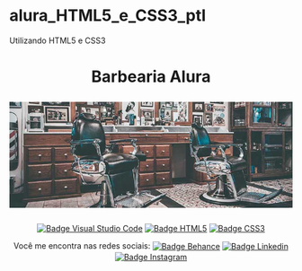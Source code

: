 # alura_HTML5_e_CSS3_ptI
Utilizando HTML5 e CSS3

<h1 align="center">
  <p align="center">Barbearia Alura</p>
  <img src="https://github.com/amandafd/alura_HTML5_e_CSS3_ptI/blob/main/banner.jpg" alt="Banner da Barbearia Alura">
</h1>

<p align="center">
  <a href=""><img src="https://img.shields.io/badge/Visual_Studio_Code-0078D4?style=for-the-badge&logo=visual%20studio%20code&logoColor=white" align="center" alt="Badge Visual Studio Code" /></a>
  <a href=""><img src="https://img.shields.io/badge/HTML5-E34F26?style=for-the-badge&logo=html5&logoColor=white" align="center" alt="Badge HTML5" /></a>
  <a href=""><img src="https://img.shields.io/badge/CSS3-1572B6?style=for-the-badge&logo=css3&logoColor=white" align="center" alt="Badge CSS3" /></a>
</p>

<p align="center">
  Você me encontra nas redes sociais:
  <a href="https://www.behance.net/amanda_dionisio"><img src="https://img.shields.io/badge/-Behance-blue?style=for-the-badge&logo=behance&logoColor=white" align="center" alt="Badge Behance" /></a>
  <a href="www.linkedin.com/in/amanda-felipe-dionisio"><img src="https://img.shields.io/badge/LinkedIn-0077B5?style=for-the-badge&logo=linkedin&logoColor=white" align="center" alt="Badge Linkedin" /></a>
  <a href="https://www.instagram.com/guache_nin/"><img src="https://img.shields.io/badge/Instagram-E4405F?style=for-the-badge&logo=instagram&logoColor=white" align="center" alt="Badge Instagram" /></a>
</p>





